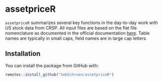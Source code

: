 
# assetpriceR

<!-- badges: start -->
<!-- badges: end -->

`assetpriceR` summarizes several key functions in the day-to-day work with US stock data from CRSP.
All input files are based on the flat file nomenclature as documented in the official documentation [here](http://www.crsp.org/files/crsp_us_stock.pdf).
Table names are typically in small caps, field names are in large cap letters.




## Installation

You can install the package from GitHub with:


``` r
remotes::install_github("SebSchroen/assetpriceR")
```



